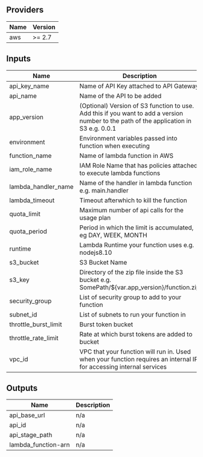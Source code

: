 ## Providers

| Name | Version |
|------|---------|
| aws | >= 2.7 |

## Inputs

| Name | Description | Type | Default | Required |
|------|-------------|------|---------|:-----:|
| api\_key\_name | Name of API Key attached to API Gateway | `any` | n/a | yes |
| api\_name | Name of the API to be added | `any` | n/a | yes |
| app\_version | (Optional) Version of S3 function to use. Add this if you want to add a version number to the path of the application in S3 e.g. 0.0.1 | `string` | `""` | no |
| environment | Environment variables passed into function when executing | `map(string)` | n/a | yes |
| function\_name | Name of lambda function in AWS | `any` | n/a | yes |
| iam\_role\_name | IAM Role Name that has policies attached to execute lambda functions | `any` | n/a | yes |
| lambda\_handler\_name | Name of the handler in lambda function e.g. main.handler | `any` | n/a | yes |
| lambda\_timeout | Timeout afterwhich to kill the function | `string` | `"10"` | no |
| quota\_limit | Maximum number of api calls for the usage plan | `number` | `100` | no |
| quota\_period | Period in which the limit is accumulated, eg DAY, WEEK, MONTH | `string` | `"DAY"` | no |
| runtime | Lambda Runtime your function uses e.g. nodejs8.10 | `any` | n/a | yes |
| s3\_bucket | S3 Bucket Name | `any` | n/a | yes |
| s3\_key | Directory of the zip file inside the S3 bucket e.g. SomePath/${var.app\_version}/function.zip | `any` | n/a | yes |
| security\_group | List of security group to add to your function | `list(string)` | n/a | yes |
| subnet\_id | List of subnets to run your function in | `list(string)` | n/a | yes |
| throttle\_burst\_limit | Burst token bucket | `number` | `5` | no |
| throttle\_rate\_limit | Rate at which burst tokens are added to bucket | `number` | `10` | no |
| vpc\_id | VPC that your function will run in. Used when your function requires an internal IP for accessing internal services | `any` | n/a | yes |

## Outputs

| Name | Description |
|------|-------------|
| api\_base\_url | n/a |
| api\_id | n/a |
| api\_stage\_path | n/a |
| lambda\_function-arn | n/a |

